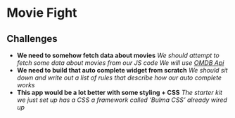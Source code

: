 # Movie Fight

## Challenges

- **We need to somehow fetch data about movies**
  *We should attempt to fetch some data about movies from our JS code*
  *We will use [OMDB Api](http://www.omdbapi.com/)*
- **We need to build that auto complete widget from scratch**
  *We should sit down and write out a list of rules that describe how our auto complete works*
- **This app would be a lot better with some styling + CSS**
  *The starter kit we just set up has a CSS a framework called ‘Bulma CSS’ already wired up*

